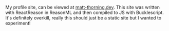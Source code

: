 My profile site, can be viewed at [matt-thorning.dev](https://matt-thorning.dev). This site was written with ReactReason in ReasonML and then compiled to JS with Bucklescript. It's definitely overkill, really this should just be a static site but I wanted to experiment!
